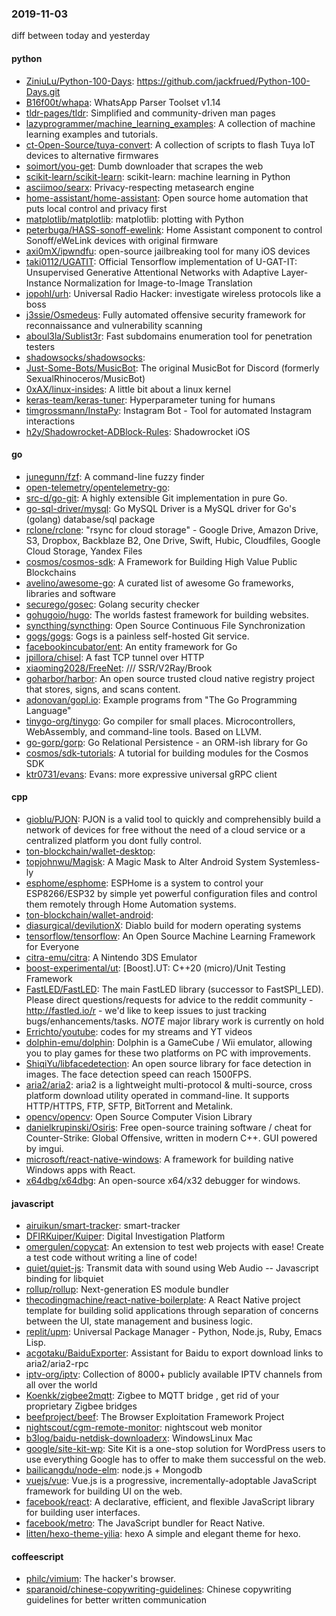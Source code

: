 ### 2019-11-03
diff between today and yesterday

#### python
* [ZiniuLu/Python-100-Days](https://github.com/ZiniuLu/Python-100-Days): https://github.com/jackfrued/Python-100-Days.git
* [B16f00t/whapa](https://github.com/B16f00t/whapa): WhatsApp Parser Toolset v1.14
* [tldr-pages/tldr](https://github.com/tldr-pages/tldr):  Simplified and community-driven man pages
* [lazyprogrammer/machine_learning_examples](https://github.com/lazyprogrammer/machine_learning_examples): A collection of machine learning examples and tutorials.
* [ct-Open-Source/tuya-convert](https://github.com/ct-Open-Source/tuya-convert): A collection of scripts to flash Tuya IoT devices to alternative firmwares
* [soimort/you-get](https://github.com/soimort/you-get):  Dumb downloader that scrapes the web
* [scikit-learn/scikit-learn](https://github.com/scikit-learn/scikit-learn): scikit-learn: machine learning in Python
* [asciimoo/searx](https://github.com/asciimoo/searx): Privacy-respecting metasearch engine
* [home-assistant/home-assistant](https://github.com/home-assistant/home-assistant):  Open source home automation that puts local control and privacy first
* [matplotlib/matplotlib](https://github.com/matplotlib/matplotlib): matplotlib: plotting with Python
* [peterbuga/HASS-sonoff-ewelink](https://github.com/peterbuga/HASS-sonoff-ewelink): Home Assistant component to control Sonoff/eWeLink devices with original firmware
* [axi0mX/ipwndfu](https://github.com/axi0mX/ipwndfu): open-source jailbreaking tool for many iOS devices
* [taki0112/UGATIT](https://github.com/taki0112/UGATIT): Official Tensorflow implementation of U-GAT-IT: Unsupervised Generative Attentional Networks with Adaptive Layer-Instance Normalization for Image-to-Image Translation
* [jopohl/urh](https://github.com/jopohl/urh): Universal Radio Hacker: investigate wireless protocols like a boss 
* [j3ssie/Osmedeus](https://github.com/j3ssie/Osmedeus): Fully automated offensive security framework for reconnaissance and vulnerability scanning
* [aboul3la/Sublist3r](https://github.com/aboul3la/Sublist3r): Fast subdomains enumeration tool for penetration testers
* [shadowsocks/shadowsocks](https://github.com/shadowsocks/shadowsocks): 
* [Just-Some-Bots/MusicBot](https://github.com/Just-Some-Bots/MusicBot):  The original MusicBot for Discord (formerly SexualRhinoceros/MusicBot)
* [0xAX/linux-insides](https://github.com/0xAX/linux-insides): A little bit about a linux kernel
* [keras-team/keras-tuner](https://github.com/keras-team/keras-tuner): Hyperparameter tuning for humans
* [timgrossmann/InstaPy](https://github.com/timgrossmann/InstaPy):  Instagram Bot - Tool for automated Instagram interactions
* [h2y/Shadowrocket-ADBlock-Rules](https://github.com/h2y/Shadowrocket-ADBlock-Rules):  Shadowrocket  iOS 

#### go
* [junegunn/fzf](https://github.com/junegunn/fzf):  A command-line fuzzy finder
* [open-telemetry/opentelemetry-go](https://github.com/open-telemetry/opentelemetry-go): 
* [src-d/go-git](https://github.com/src-d/go-git): A highly extensible Git implementation in pure Go.
* [go-sql-driver/mysql](https://github.com/go-sql-driver/mysql): Go MySQL Driver is a MySQL driver for Go's (golang) database/sql package
* [rclone/rclone](https://github.com/rclone/rclone): "rsync for cloud storage" - Google Drive, Amazon Drive, S3, Dropbox, Backblaze B2, One Drive, Swift, Hubic, Cloudfiles, Google Cloud Storage, Yandex Files
* [cosmos/cosmos-sdk](https://github.com/cosmos/cosmos-sdk):  A Framework for Building High Value Public Blockchains 
* [avelino/awesome-go](https://github.com/avelino/awesome-go): A curated list of awesome Go frameworks, libraries and software
* [securego/gosec](https://github.com/securego/gosec): Golang security checker
* [gohugoio/hugo](https://github.com/gohugoio/hugo): The worlds fastest framework for building websites.
* [syncthing/syncthing](https://github.com/syncthing/syncthing): Open Source Continuous File Synchronization
* [gogs/gogs](https://github.com/gogs/gogs): Gogs is a painless self-hosted Git service.
* [facebookincubator/ent](https://github.com/facebookincubator/ent): An entity framework for Go
* [jpillora/chisel](https://github.com/jpillora/chisel): A fast TCP tunnel over HTTP
* [xiaoming2028/FreeNet](https://github.com/xiaoming2028/FreeNet): /// SSR/V2Ray/Brook 
* [goharbor/harbor](https://github.com/goharbor/harbor): An open source trusted cloud native registry project that stores, signs, and scans content.
* [adonovan/gopl.io](https://github.com/adonovan/gopl.io): Example programs from "The Go Programming Language"
* [tinygo-org/tinygo](https://github.com/tinygo-org/tinygo): Go compiler for small places. Microcontrollers, WebAssembly, and command-line tools. Based on LLVM.
* [go-gorp/gorp](https://github.com/go-gorp/gorp): Go Relational Persistence - an ORM-ish library for Go
* [cosmos/sdk-tutorials](https://github.com/cosmos/sdk-tutorials): A tutorial for building modules for the Cosmos SDK
* [ktr0731/evans](https://github.com/ktr0731/evans): Evans: more expressive universal gRPC client

#### cpp
* [gioblu/PJON](https://github.com/gioblu/PJON): PJON is a valid tool to quickly and comprehensibly build a network of devices for free without the need of a cloud service or a centralized platform you dont fully control.
* [ton-blockchain/wallet-desktop](https://github.com/ton-blockchain/wallet-desktop): 
* [topjohnwu/Magisk](https://github.com/topjohnwu/Magisk): A Magic Mask to Alter Android System Systemless-ly
* [esphome/esphome](https://github.com/esphome/esphome): ESPHome is a system to control your ESP8266/ESP32 by simple yet powerful configuration files and control them remotely through Home Automation systems.
* [ton-blockchain/wallet-android](https://github.com/ton-blockchain/wallet-android): 
* [diasurgical/devilutionX](https://github.com/diasurgical/devilutionX): Diablo build for modern operating systems
* [tensorflow/tensorflow](https://github.com/tensorflow/tensorflow): An Open Source Machine Learning Framework for Everyone
* [citra-emu/citra](https://github.com/citra-emu/citra): A Nintendo 3DS Emulator
* [boost-experimental/ut](https://github.com/boost-experimental/ut): [Boost].UT: C++20 (micro)/Unit Testing Framework
* [FastLED/FastLED](https://github.com/FastLED/FastLED): The main FastLED library (successor to FastSPI_LED). Please direct questions/requests for advice to the reddit community - http://fastled.io/r - we'd like to keep issues to just tracking bugs/enhancements/tasks. *NOTE* major library work is currently on hold
* [Errichto/youtube](https://github.com/Errichto/youtube): codes for my streams and YT videos
* [dolphin-emu/dolphin](https://github.com/dolphin-emu/dolphin): Dolphin is a GameCube / Wii emulator, allowing you to play games for these two platforms on PC with improvements.
* [ShiqiYu/libfacedetection](https://github.com/ShiqiYu/libfacedetection): An open source library for face detection in images. The face detection speed can reach 1500FPS.
* [aria2/aria2](https://github.com/aria2/aria2): aria2 is a lightweight multi-protocol & multi-source, cross platform download utility operated in command-line. It supports HTTP/HTTPS, FTP, SFTP, BitTorrent and Metalink.
* [opencv/opencv](https://github.com/opencv/opencv): Open Source Computer Vision Library
* [danielkrupinski/Osiris](https://github.com/danielkrupinski/Osiris): Free open-source training software / cheat for Counter-Strike: Global Offensive, written in modern C++. GUI powered by imgui.
* [microsoft/react-native-windows](https://github.com/microsoft/react-native-windows): A framework for building native Windows apps with React.
* [x64dbg/x64dbg](https://github.com/x64dbg/x64dbg): An open-source x64/x32 debugger for windows.

#### javascript
* [airuikun/smart-tracker](https://github.com/airuikun/smart-tracker): smart-tracker
* [DFIRKuiper/Kuiper](https://github.com/DFIRKuiper/Kuiper): Digital Investigation Platform
* [omergulen/copycat](https://github.com/omergulen/copycat): An extension to test web projects with ease! Create a test code without writing a line of code!
* [quiet/quiet-js](https://github.com/quiet/quiet-js): Transmit data with sound using Web Audio -- Javascript binding for libquiet
* [rollup/rollup](https://github.com/rollup/rollup): Next-generation ES module bundler
* [thecodingmachine/react-native-boilerplate](https://github.com/thecodingmachine/react-native-boilerplate): A React Native project template for building solid applications through separation of concerns between the UI, state management and business logic.
* [replit/upm](https://github.com/replit/upm):  Universal Package Manager - Python, Node.js, Ruby, Emacs Lisp.
* [acgotaku/BaiduExporter](https://github.com/acgotaku/BaiduExporter): Assistant for Baidu to export download links to aria2/aria2-rpc
* [iptv-org/iptv](https://github.com/iptv-org/iptv): Collection of 8000+ publicly available IPTV channels from all over the world
* [Koenkk/zigbee2mqtt](https://github.com/Koenkk/zigbee2mqtt): Zigbee  to MQTT bridge , get rid of your proprietary Zigbee bridges 
* [beefproject/beef](https://github.com/beefproject/beef): The Browser Exploitation Framework Project
* [nightscout/cgm-remote-monitor](https://github.com/nightscout/cgm-remote-monitor): nightscout web monitor
* [b3log/baidu-netdisk-downloaderx](https://github.com/b3log/baidu-netdisk-downloaderx):   WindowsLinux  Mac
* [google/site-kit-wp](https://github.com/google/site-kit-wp): Site Kit is a one-stop solution for WordPress users to use everything Google has to offer to make them successful on the web.
* [bailicangdu/node-elm](https://github.com/bailicangdu/node-elm):  node.js + Mongodb 
* [vuejs/vue](https://github.com/vuejs/vue):  Vue.js is a progressive, incrementally-adoptable JavaScript framework for building UI on the web.
* [facebook/react](https://github.com/facebook/react): A declarative, efficient, and flexible JavaScript library for building user interfaces.
* [facebook/metro](https://github.com/facebook/metro):  The JavaScript bundler for React Native.
* [litten/hexo-theme-yilia](https://github.com/litten/hexo-theme-yilia): hexo A simple and elegant theme for hexo.

#### coffeescript
* [philc/vimium](https://github.com/philc/vimium): The hacker's browser.
* [sparanoid/chinese-copywriting-guidelines](https://github.com/sparanoid/chinese-copywriting-guidelines): Chinese copywriting guidelines for better written communication
